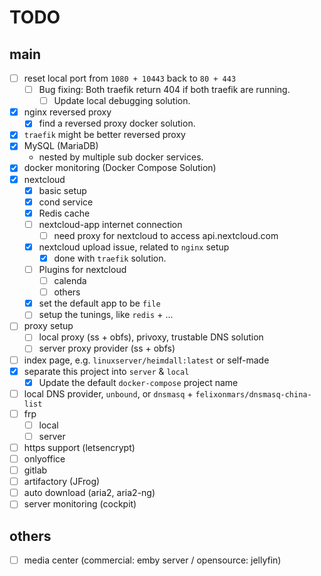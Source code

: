TODO
=============================

main
-----------------------------
- [ ] reset local port from `1080 + 10443` back to `80 + 443`
  + [ ] Bug fixing: Both traefik return 404 if both traefik are running.
    * [ ] Update local debugging solution.
- [x] nginx reversed proxy
  + [x] find a reversed proxy docker solution.
- [x] `traefik` might be better reversed proxy
- [x] MySQL (MariaDB)
  + nested by multiple sub docker services.
- [x] docker monitoring (Docker Compose Solution)
- [x] nextcloud
  + [x] basic setup
  + [x] cond service
  + [x] Redis cache
  + [ ] nextcloud-app internet connection
    * [ ] need proxy for nextcloud to access api.nextcloud.com
  + [x] nextcloud upload issue, related to `nginx` setup
    * [x] done with `traefik` solution.
  + [ ] Plugins for nextcloud
    * [ ] calenda
    * [ ] others
  + [x] set the default app to be `file`
  + [ ] setup the tunings, like `redis` +  ...
- [ ] proxy setup
  + [ ] local proxy (ss + obfs), privoxy, trustable DNS solution
  + [ ] server proxy provider (ss + obfs)
- [ ] index page, e.g. `linuxserver/heimdall:latest` or self-made
- [x] separate this project into `server` & `local`
  + [x] Update the default `docker-compose` project name
- [ ] local DNS provider, `unbound`, or `dnsmasq` + `felixonmars/dnsmasq-china-list`
- [ ] frp
  + [ ] local
  + [ ] server
- [ ] https support (letsencrypt)
- [ ] onlyoffice
- [ ] gitlab
- [ ] artifactory (JFrog)
- [ ] auto download (aria2, aria2-ng)
- [ ] server monitoring (cockpit)

others
-----------------------------
- [ ] media center (commercial: emby server / opensource: jellyfin)

